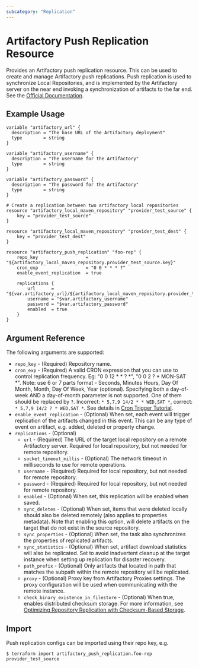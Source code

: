 ```yaml
---
subcategory: "Replication"
---
```

# Artifactory Push Replication Resource

Provides an Artifactory push replication resource. This can be used to create and manage Artifactory push replications.
Push replication is used to synchronize Local Repositories, and is implemented by the Artifactory server on the near
end invoking a synchronization of artifacts to the far end.
See the [Official Documentation](https://www.jfrog.com/confluence/display/JFROG/Repository+Replication#RepositoryReplication-PushReplication).


## Example Usage

```hcl
variable "artifactory_url" {
  description = "The base URL of the Artifactory deployment"
  type        = string
}

variable "artifactory_username" {
  description = "The username for the Artifactory"
  type        = string
}

variable "artifactory_password" {
  description = "The password for the Artifactory"
  type        = string
}

# Create a replication between two artifactory local repositories
resource "artifactory_local_maven_repository" "provider_test_source" {
	key = "provider_test_source"
}

resource "artifactory_local_maven_repository" "provider_test_dest" {
	key = "provider_test_dest"
}

resource "artifactory_push_replication" "foo-rep" {
	repo_key                  = "${artifactory_local_maven_repository.provider_test_source.key}"
	cron_exp                  = "0 0 * * * ?"
	enable_event_replication  = true

	replications {
		url      = "${var.artifactory_url}/${artifactory_local_maven_repository.provider_test_dest.key}"
		username = "$var.artifactory_username"
		password = "$var.artifactory_password"
		enabled  = true
	}
}
```

## Argument Reference

The following arguments are supported:

* `repo_key` - (Required) Repository name.
* `cron_exp` - (Required) A valid CRON expression that you can use to control replication frequency. Eg: "0 0 12 * * ? *", "0 0 2 ? * MON-SAT *". Note: use 6 or 7 parts format - Seconds, Minutes Hours, Day Of Month, Month, Day Of Week, Year (optional). Specifying both a day-of-week AND a day-of-month parameter is not supported. One of them should be replaced by `?`. Incorrect: `* 5,7,9 14/2 * * WED,SAT *`, correct: `* 5,7,9 14/2 ? * WED,SAT *`. See details in [Cron Trigger Tutorial](http://www.quartz-scheduler.org/documentation/quartz-2.3.0/tutorials/crontrigger.html).
* `enable_event_replication` - (Optional) When set, each event will trigger replication of the artifacts changed in this event. This can be any type of event on artifact, e.g. added, deleted or property change.
* `replications` - (Optional)
    * `url` - (Required) The URL of the target local repository on a remote Artifactory server. Required for local repository, but not needed for remote repository.
    * `socket_timeout_millis` - (Optional) The network timeout in milliseconds to use for remote operations.
    * `username` - (Required) Required for local repository, but not needed for remote repository.
    * `password` - (Required) Required for local repository, but not needed for remote repository.
    * `enabled` - (Optional) When set, this replication will be enabled when saved.
    * `sync_deletes` - (Optional) When set, items that were deleted locally should also be deleted remotely (also applies to properties metadata).
       Note that enabling this option, will delete artifacts on the target that do not exist in the source repository.
    * `sync_properties` - (Optional) When set, the task also synchronizes the properties of replicated artifacts.
    * `sync_statistics` - (Optional) When set, artifact download statistics will also be replicated. Set to avoid inadvertent cleanup at the target instance when setting up replication for disaster recovery.
    * `path_prefix` - (Optional) Only artifacts that located in path that matches the subpath within the remote repository will be replicated.
    * `proxy` - (Optional) Proxy key from Artifactory Proxies settings. The proxy configuration will be used when communicating with the remote instance.
    * `check_binary_existence_in_filestore` - (Optional) When true, enables distributed checksum storage. For more information, see
      [Optimizing Repository Replication with Checksum-Based Storage](https://www.jfrog.com/confluence/display/JFROG/Repository+Replication#RepositoryReplication-OptimizingRepositoryReplicationUsingStorageLevelSynchronizationOptions).

## Import

Push replication configs can be imported using their repo key, e.g.

```
$ terraform import artifactory_push_replication.foo-rep provider_test_source
```
